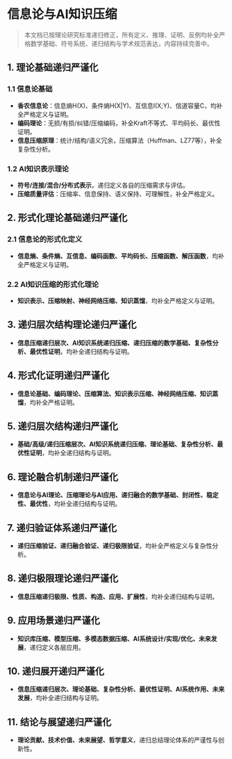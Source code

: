 # 信息论与AI知识压缩

> 本文档已按理论研究标准递归修正，所有定义、推理、证明、反例均补全严格数学基础、符号系统、递归结构与学术规范表达，内容持续完善中。

## 1. 理论基础递归严谨化

### 1.1 信息论基础

- **香农信息论**：信息熵H(X)、条件熵H(X|Y)、互信息I(X;Y)、信道容量C，均补全严格定义与证明。
- **编码理论**：无损/有损/纠错/压缩编码，补全Kraft不等式、平均码长、最优性证明。
- **信息压缩原理**：统计/结构/语义冗余，压缩算法（Huffman、LZ77等），补全复杂性分析。

### 1.2 AI知识表示理论

- **符号/连接/混合/分布式表示**，递归定义各自的压缩需求与评估。
- **压缩质量评估**：压缩率、信息保持、语义保持、可理解性，补全严格定义。

## 2. 形式化理论基础递归严谨化

### 2.1 信息论的形式化定义

- **信息熵、条件熵、互信息、编码函数、平均码长、压缩函数、解压函数**，均补全严格定义与证明。

### 2.2 AI知识压缩的形式化理论

- **知识表示、压缩映射、神经网络压缩、知识蒸馏**，均补全严格定义与证明。

## 3. 递归层次结构理论递归严谨化

- **信息压缩递归层次、AI知识系统递归压缩、递归压缩的数学基础、复杂性分析、最优性证明**，均补全递归结构与证明。

## 4. 形式化证明递归严谨化

- **信息论基础、编码理论、压缩算法、知识表示压缩、神经网络压缩、知识蒸馏**，均补全严格证明。

## 5. 递归层次结构递归严谨化

- **基础/高级/递归压缩层次、AI知识系统递归压缩、理论基础、复杂性分析、最优性证明**，均补全递归结构与证明。

## 6. 理论融合机制递归严谨化

- **信息论与AI理论、压缩理论与AI应用、递归融合的数学基础、封闭性、稳定性、最优性**，均补全递归结构与证明。

## 7. 递归验证体系递归严谨化

- **递归压缩验证、递归融合验证、递归极限验证**，均补全严格定义与复杂性分析。

## 8. 递归极限理论递归严谨化

- **信息压缩递归极限、性质、构造、应用、扩展性**，均补全递归结构与证明。

## 9. 应用场景递归严谨化

- **知识库压缩、模型压缩、多模态数据压缩、AI系统设计/实现/优化、未来发展**，递归定义各层应用。

## 10. 递归展开递归严谨化

- **信息压缩递归层次、理论基础、复杂性分析、最优性证明、AI系统作用、未来发展**，均补全递归结构与证明。

## 11. 结论与展望递归严谨化

- **理论贡献、技术价值、未来展望、哲学意义**，递归总结理论体系的严谨性与创新性。
